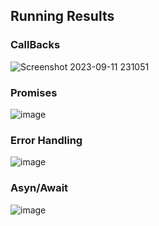 ## Running Results
### CallBacks
![Screenshot 2023-09-11 231051](https://github.com/SharonCao0920/basic-javascript/assets/54694766/6734f00f-3dd5-4d9f-998d-bd8b67790bfc)


### Promises
![image](https://github.com/SharonCao0920/basic-javascript/assets/54694766/e6bd3a64-2f7f-4a82-a04a-9436da2565d8)


### Error Handling
![image](https://github.com/SharonCao0920/basic-javascript/assets/54694766/16b47281-e70b-4fb9-968e-ba503af4f154)


### Asyn/Await
![image](https://github.com/SharonCao0920/basic-javascript/assets/54694766/25efe4a2-c0c6-459b-8f82-0f7e2092596d)
